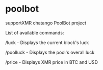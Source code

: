 # poolbot
supportXMR chatango PoolBot project

List of available commands:

/luck		- Displays the current block's luck

/poolluck	- Displays the pool's overall luck

/price - Displays XMR price in BTC and USD
